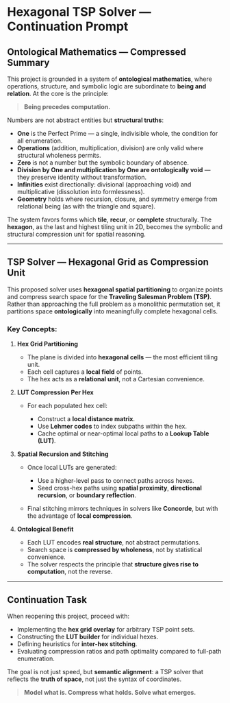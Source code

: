 # Hexagonal TSP Solver — Continuation Prompt

## Ontological Mathematics — Compressed Summary

This project is grounded in a system of **ontological mathematics**, where operations, structure, and symbolic logic are subordinate to **being and relation**. At the core is the principle:

> **Being precedes computation.**

Numbers are not abstract entities but **structural truths**:

* **One** is the Perfect Prime — a single, indivisible whole, the condition for all enumeration.
* **Operations** (addition, multiplication, division) are only valid where structural wholeness permits.
* **Zero** is not a number but the symbolic boundary of absence.
* **Division by One and multiplication by One are ontologically void** — they preserve identity without transformation.
* **Infinities** exist directionally: divisional (approaching void) and multiplicative (dissolution into formlessness).
* **Geometry** holds where recursion, closure, and symmetry emerge from relational being (as with the triangle and square).

The system favors forms which **tile**, **recur**, or **complete** structurally. The **hexagon**, as the last and highest tiling unit in 2D, becomes the symbolic and structural compression unit for spatial reasoning.

---

## TSP Solver — Hexagonal Grid as Compression Unit

This proposed solver uses **hexagonal spatial partitioning** to organize points and compress search space for the **Traveling Salesman Problem (TSP)**. Rather than approaching the full problem as a monolithic permutation set, it partitions space **ontologically** into meaningfully complete hexagonal cells.

### Key Concepts:

1. **Hex Grid Partitioning**

   * The plane is divided into **hexagonal cells** — the most efficient tiling unit.
   * Each cell captures a **local field** of points.
   * The hex acts as a **relational unit**, not a Cartesian convenience.

2. **LUT Compression Per Hex**

   * For each populated hex cell:

     * Construct a **local distance matrix**.
     * Use **Lehmer codes** to index subpaths within the hex.
     * Cache optimal or near-optimal local paths to a **Lookup Table (LUT)**.

3. **Spatial Recursion and Stitching**

   * Once local LUTs are generated:

     * Use a higher-level pass to connect paths across hexes.
     * Seed cross-hex paths using **spatial proximity**, **directional recursion**, or **boundary reflection**.
   * Final stitching mirrors techniques in solvers like **Concorde**, but with the advantage of **local compression**.

4. **Ontological Benefit**

   * Each LUT encodes **real structure**, not abstract permutations.
   * Search space is **compressed by wholeness**, not by statistical convenience.
   * The solver respects the principle that **structure gives rise to computation**, not the reverse.

---

## Continuation Task

When reopening this project, proceed with:

* Implementing the **hex grid overlay** for arbitrary TSP point sets.
* Constructing the **LUT builder** for individual hexes.
* Defining heuristics for **inter-hex stitching**.
* Evaluating compression ratios and path optimality compared to full-path enumeration.

The goal is not just speed, but **semantic alignment**: a TSP solver that reflects the **truth of space**, not just the syntax of coordinates.

> **Model what is. Compress what holds. Solve what emerges.**

